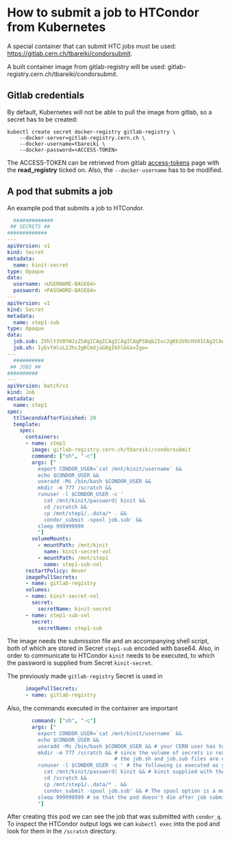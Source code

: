 # How to submit a job to HTCondor from Kubernetes

A special container that can submit HTC jobs must be used: https://gitlab.cern.ch/tbareiki/condorsubmit.

A built container image from gitlab-registry will be used: gitlab-registry.cern.ch/tbareiki/condorsubmit.

## Gitlab credentials

By default, Kubernetes will not be able to pull the image from gitlab, so a secret has to be created:

```
kubectl create secret docker-registry gitlab-registry \
    --docker-server=gitlab-registry.cern.ch \
    --docker-username=tbareiki \
    --docker-password=<ACCESS-TOKEN>
```

The ACCESS-TOKEN can be retrieved from gitlab [access-tokens](https://gitlab.cern.ch/profile/personal_access_tokens)
page with the **read_registry** ticked on. Also, the `--docker-username` has to be modified.

## A pod that submits a job

An example pod that submits a job to HTCondor.

```yaml
  #############
 ## SECRETS ##
#############
---
apiVersion: v1
kind: Secret
metadata:
  name: kinit-secret
type: Opaque
data:
  username: <USERNAME-BASE64>
  password: <PASSWORD-BASE64>
---
apiVersion: v1
kind: Secret
metadata:
  name: step1-sub
type: Opaque
data:
  job.sub: ZXhlY3V0YWJsZSAgICAgICAgICAgICAgPSBqb2Iuc2gKb3V0cHV0ICAgICAgICAgICAgICAgICAgPSBvdXRwdXQKZXJyb3IgICAgICAgICAgICAgICAgICAgPSBlcnJvcgpsb2cgICAgICAgICAgICAgICAgICAgICA9IGxvZwoKcXVldWUgMQo=
  job.sh: IyEvYmluL2Jhc2gKCmVjaG8gIkhlbGxvIgo=
---
  ##########
 ## JOBS ##
##########
---
apiVersion: batch/v1
kind: Job
metadata:
  name: step1
spec:
  ttlSecondsAfterFinished: 20
  template:
    spec:
      containers:
      - name: step1
        image: gitlab-registry.cern.ch/tbareiki/condorsubmit
        command: ["sh", "-c"]
        args: ["
          export CONDOR_USER=`cat /mnt/kinit/username` &&
          echo $CONDOR_USER &&
          useradd -Ms /bin/bash $CONDOR_USER &&
          mkdir -m 777 /scratch &&
          runuser -l $CONDOR_USER -c '
            cat /mnt/kinit/password| kinit &&
            cd /scratch &&
            cp /mnt/step1/..data/* . &&
            condor_submit -spool job.sub' &&
          sleep 999999999
          "]
        volumeMounts:
          - mountPath: /mnt/kinit
            name: kinit-secret-vol
          - mountPath: /mnt/step1
            name: step1-sub-vol
      restartPolicy: Never
      imagePullSecrets:
      - name: gitlab-registry
      volumes:
      - name: kinit-secret-vol
        secret:
          secretName: kinit-secret
      - name: step1-sub-vol
        secret:
          secretName: step1-sub
```

The image needs the submission file and an accompanying shell script,
both of which are stored in Secret `step1-sub` encoded with base64.
Also, in order to communicate to HTCondor `kinit` needs to be executed,
to which the password is supplied from Secret `kinit-secret`.

The previously made `gitlab-registry` Secret is used in

```yaml
      imagePullSecrets:
      - name: gitlab-registry
```

Also, the commands executed in the container are important

```yaml
        command: ["sh", "-c"]
        args: ["
          export CONDOR_USER=`cat /mnt/kinit/username` &&
          echo $CONDOR_USER &&
          useradd -Ms /bin/bash $CONDOR_USER && # your CERN user has to be created inside the container
          mkdir -m 777 /scratch && # since the volume of secrets is read only,
                                   # the job.sh and job.sub files are copied toa separate directory
          runuser -l $CONDOR_USER -c ' # the following is executed as your CERN user
            cat /mnt/kinit/password| kinit && # kinit supplied with the password
            cd /scratch &&
            cp /mnt/step1/..data/* . &&
            condor_submit -spool job.sub' && # The spool option is a must
          sleep 999999999 # so that the pod doesn't die after job submittion
          "]
```

After creating this pod we can see the job that was submitted with `condor_q`. To inspect the HTCondor output logs we can
`kubectl exec` into the pod and look for them in the `/scratch` directory.
